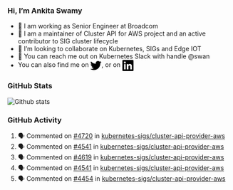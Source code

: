 ### Hi, I’m Ankita Swamy

- 💼 I am working as Senior Engineer at Broadcom
- 👀 I am a maintainer of Cluster API for AWS project and an active contributor to SIG cluster lifecycle
- 💞️ I’m looking to collaborate on Kubernetes, SIGs and Edge IOT
- 💬 You can reach me out on Kubernetes Slack with handle @swan
- You can also find me on <a href="https://twitter.com/SwamyAnkita" target="blank"><img align="center" src="https://raw.githubusercontent.com/Ankitasw/Ankitasw/master/svg/twitter.svg" alt="Ankitasw" height="25" width="25" color="#1DA1f2" /></a>, or on <a href="https://www.linkedin.com/in/Ankitaswamy/" target="blank"><img align="center" src="https://raw.githubusercontent.com/Ankitasw/Ankitasw/master/svg/linkedin.svg" alt="Ankitasw" height="25" width="25" /></a>

### GitHub Stats
![Github stats](https://github-readme-stats.vercel.app/api?username=Ankitasw&count_private=true&show_icons=true&theme=tokyonight)

### GitHub Activity 
<!--START_SECTION:activity-->
1. 🗣 Commented on [#4720](https://github.com/kubernetes-sigs/cluster-api-provider-aws/pull/4720#issuecomment-1914296668) in [kubernetes-sigs/cluster-api-provider-aws](https://github.com/kubernetes-sigs/cluster-api-provider-aws)
2. 🗣 Commented on [#4541](https://github.com/kubernetes-sigs/cluster-api-provider-aws/pull/4541#issuecomment-1914292285) in [kubernetes-sigs/cluster-api-provider-aws](https://github.com/kubernetes-sigs/cluster-api-provider-aws)
3. 🗣 Commented on [#4619](https://github.com/kubernetes-sigs/cluster-api-provider-aws/pull/4619#issuecomment-1909812177) in [kubernetes-sigs/cluster-api-provider-aws](https://github.com/kubernetes-sigs/cluster-api-provider-aws)
4. 🗣 Commented on [#4541](https://github.com/kubernetes-sigs/cluster-api-provider-aws/pull/4541#issuecomment-1909807238) in [kubernetes-sigs/cluster-api-provider-aws](https://github.com/kubernetes-sigs/cluster-api-provider-aws)
5. 🗣 Commented on [#4454](https://github.com/kubernetes-sigs/cluster-api-provider-aws/pull/4454#issuecomment-1909802727) in [kubernetes-sigs/cluster-api-provider-aws](https://github.com/kubernetes-sigs/cluster-api-provider-aws)
<!--END_SECTION:activity-->
